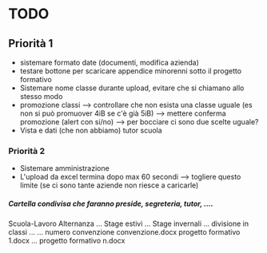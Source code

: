 # TODO

## Priorità 1
* sistemare formato date (documenti, modifica azienda)
* testare bottone per scaricare appendice minorenni sotto il progetto formativo
* Sistemare nome classe durante upload, evitare che si chiamano allo stesso modo
* promozione classi
	--> controllare che non esista una classe uguale (es non si può promuover 4iB se c'è già 5iB)
	--> mettere conferma promozione (alert con si/no)
	--> per bocciare ci sono due scelte uguale?
* Vista e dati (che non abbiamo) tutor scuola

### Priorità 2
* Sistemare amministrazione
* L'upload da excel termina dopo max 60 secondi --> togliere questo limite (se ci sono tante aziende non riesce a caricarle)



















##### Cartella condivisa che faranno preside, segreteria, tutor, ....
Scuola-Lavoro
	Alternanza
		...
	Stage estivi
		...
	Stage invernali
		...
		divisione in classi
		...
			...
			numero convenzione
				convenzione.docx
				progetto formativo 1.docx
				...
				progetto formativo n.docx

